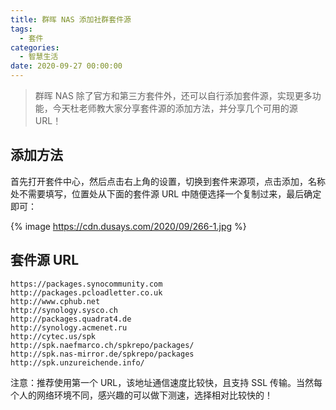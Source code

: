 ```yaml
---
title: 群晖 NAS 添加社群套件源
tags:
  - 套件
categories:
  - 智慧生活
date: 2020-09-27 00:00:00
---
```


> 群晖 NAS 除了官方和第三方套件外，还可以自行添加套件源，实现更多功能，今天杜老师教大家分享套件源的添加方法，并分享几个可用的源 URL！

<!-- more -->

## 添加方法

首先打开套件中心，然后点击右上角的设置，切换到套件来源项，点击添加，名称处不需要填写，位置处从下面的套件源 URL 中随便选择一个复制过来，最后确定即可：

{% image https://cdn.dusays.com/2020/09/266-1.jpg %}

## 套件源 URL

```
https://packages.synocommunity.com
http://packages.pcloadletter.co.uk
http://www.cphub.net
http://synology.sysco.ch
http://packages.quadrat4.de
http://synology.acmenet.ru
http://cytec.us/spk
http://spk.naefmarco.ch/spkrepo/packages/
http://spk.nas-mirror.de/spkrepo/packages
http://spk.unzureichende.info/
```

注意：推荐使用第一个 URL，该地址通信速度比较快，且支持 SSL 传输。当然每个人的网络环境不同，感兴趣的可以做下测速，选择相对比较快的！
